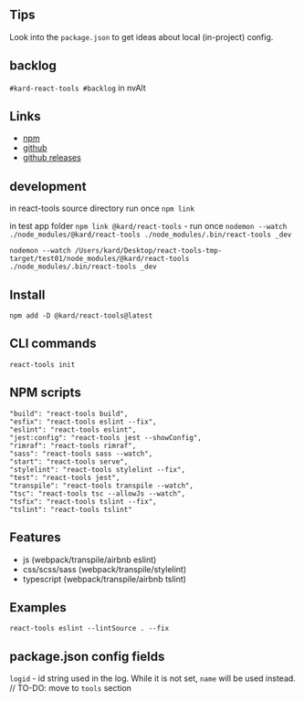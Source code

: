 ## Tips

Look into the `package.json` to get ideas about local (in-project) config.

## backlog

`#kard-react-tools #backlog` in nvAlt

## Links

* [npm](https://www.npmjs.com/package/@kard/react-tools)
* [github](https://github.com/dkarmalita/kard-react-tools/tree/master)
* [github releases](https://github.com/dkarmalita/kard-react-tools/releases)

## development

in react-tools source directory run once
`npm link`

in test app folder
`npm link @kard/react-tools` - run once
`nodemon --watch ./node_modules/@kard/react-tools ./node_modules/.bin/react-tools _dev`

`nodemon --watch /Users/kard/Desktop/react-tools-tmp-target/test01/node_modules/@kard/react-tools ./node_modules/.bin/react-tools _dev`

## Install

`npm add -D @kard/react-tools@latest`

## CLI commands

`react-tools init`

## NPM scripts

    "build": "react-tools build",
    "esfix": "react-tools eslint --fix",
    "eslint": "react-tools eslint",
    "jest:config": "react-tools jest --showConfig",
    "rimraf": "react-tools rimraf",
    "sass": "react-tools sass --watch",
    "start": "react-tools serve",
    "stylelint": "react-tools stylelint --fix",
    "test": "react-tools jest",
    "transpile": "react-tools transpile --watch",
    "tsc": "react-tools tsc --allowJs --watch",
    "tsfix": "react-tools tslint --fix",
    "tslint": "react-tools tslint"

## Features

* js (webpack/transpile/airbnb eslint)
* css/scss/sass (webpack/transpile/stylelint)
* typescript (webpack/transpile/airbnb tslint)

## Examples

    react-tools eslint --lintSource . --fix

## package.json config fields

`logid` - id string used in the log. While it is not set, `name` will be used instead.
// TO-DO: move to `tools` section


